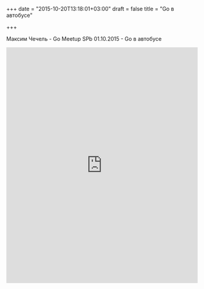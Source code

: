 +++
date = "2015-10-20T13:18:01+03:00"
draft = false
title = "Go в автобусе"

+++

<p>Максим Чечель - Go Meetup SPb 01.10.2015 - Go в автобусе</p>
 <iframe width="100%" height="620" src="https://www.youtube.com/embed/xO77uboNBGc" frameborder="0" allowfullscreen></iframe>